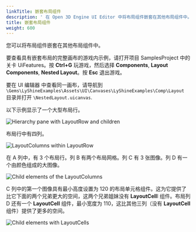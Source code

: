 ```yaml
---
linkTitle: 嵌套布局组件
description: ' 在 Open 3D Engine UI Editor 中将布局组件嵌套在其他布局组件中。 '
title: 嵌套布局组件
weight: 600
---
```


您可以将布局组件嵌套在其他布局组件中。

要查看具有嵌套布局的完整画布的游戏内示例，请打开项目 SamplesProject 中的关卡 UiFeatures。按 **Ctrl+G** 玩游戏，然后选择 **Components**, **Layout Components**, **Nested Layout**。按 **Esc** 退出游戏。

要在 UI 编辑器 中查看同一画布，请导航到`\Gems\LyShineExamples\Assets\UI\Canvases\LyShineExamples\Comp\Layout` 目录并打开 `\NestedLayout.uicanvas`.

以下示例显示了一个大型布局行。

![Hierarchy pane with LayoutRow and children](/images/user-guide/interactivity/user-interface/components/layout/ui-editor-components-nesting-row.png)

布局行中有四列。

![LayoutColumns within LayoutRow](/images/user-guide/interactivity/user-interface/components/layout/ui-editor-components-nesting-column.png)

在 A 列中，有 3 个布局行。列 B 有两个布局网格。列 C 有 3 张图像。列 D 有一个由颜色组成的大图像。

![Child elements of the LayoutColumns](/images/user-guide/interactivity/user-interface/components/layout/ui-editor-components-nesting-nested.png)

C 列中的第一个图像具有最小高度设置为 120 的布局单元格组件。这为它提供了比它下面的两个兄弟更大的空间，这两个兄弟姐妹没有 **LayoutCell**l 组件。布局列 D 还有一个 **LayoutCell** 组件，最小宽度为 110，这比其他三列（没有 **LayoutCell** 组件）提供了更多的空间。

![Child elements with LayoutCells](/images/user-guide/interactivity/user-interface/components/layout/ui-editor-components-nesting-cell.png)
